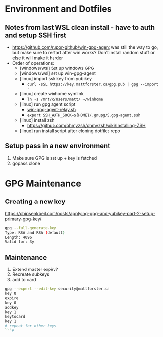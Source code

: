 # Environment and Dotfiles

## Notes from last WSL clean install - have to auth and setup SSH first

- https://github.com/rupor-github/win-gpg-agent was still the way to go, but make sure to restart after win works? Don't install random stuff or else it will make it harder
- Order of operations:
    - [windows/wsl] Set up windows GPG
    - [windows/wsl] set up win-gpg-agent
    - [linux] import ssh key from yubikey
        - `curl -sSL https://key.mattforster.ca/gpg.pub | gpg --import -`
    - [linux] create winhome symlink
        - `ln -s /mnt/c/Users/matt/ ~/winhome`
    - [linux] run gpg agent script
        - [win-gpg-agent-relay.sh](https://github.com/matt-forster/dotfiles/blob/main/private_dot_ssh/executable_win-gpg-agent-relay.sh)
        - `export SSH_AUTH_SOCK=${HOME}/.gnupg/S.gpg-agent.ssh`
    - [linux] install zsh
        - https://github.com/ohmyzsh/ohmyzsh/wiki/Installing-ZSH
    - [linux] run install script after cloning dotfiles repo

## Setup pass in a new environment

1. Make sure GPG is set up + key is fetched
2. gopass clone

# GPG Maintenance

## Creating a new key

https://chipsenkbeil.com/posts/applying-gpg-and-yubikey-part-2-setup-primary-gpg-key/

```bash
gpg --full-generate-key
Type: RSA and RSA (default)
Length: 4096
Valid for: 3y
```

## Maintenance

1. Extend master expiry?
2. Recreate subkeys
3. add to card

```bash
gpg --expert --edit-key security@mattforster.ca
key 0
expire
key 0
addkey
key 1
keytocard
key 1
# repeat for other keys
```#
